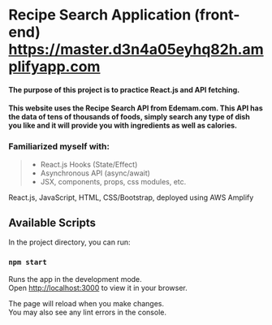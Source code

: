 # Recipe Search Application (front-end) https://master.d3n4a05eyhq82h.amplifyapp.com
#### The purpose of this project is to practice React.js and API fetching.

#### This website uses the Recipe Search API from Edemam.com. This API has the data of tens of thousands of foods, simply search any type of dish you like and it will provide you with ingredients as well as calories.

### Familiarized myself with: 
> - React.js Hooks (State/Effect)
> - Asynchronous API (async/await)
> - JSX, components, props, css modules, etc.

React.js, JavaScript, HTML, CSS/Bootstrap, deployed using AWS Amplify



## Available Scripts

In the project directory, you can run:

### `npm start`

Runs the app in the development mode.\
Open [http://localhost:3000](http://localhost:3000) to view it in your browser.

The page will reload when you make changes.\
You may also see any lint errors in the console.